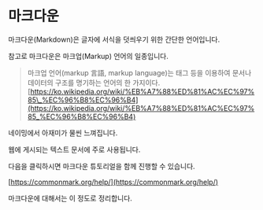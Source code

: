 # 마크다운

마크다운\(Markdown\)은 글자에 서식을 덧씌우기 위한 간단한 언어입니다.

참고로 마크다운은 마크업\(Markup\) 언어의 일종입니다.

> 마크업 언어\(markup 言語, markup language\)는 태그 등을 이용하여 문서나 데이터의 구조를 명기하는 언어의 한 가지이다. [https://ko.wikipedia.org/wiki/%EB%A7%88%ED%81%AC%EC%97%85\_%EC%96%B8%EC%96%B4](https://ko.wikipedia.org/wiki/%EB%A7%88%ED%81%AC%EC%97%85_%EC%96%B8%EC%96%B4)

네이밍에서 아재미가 물씬 느껴집니다.

웹에 게시되는 텍스트 문서에 주로 사용됩니다.

다음을 클릭하시면 마크다운 튜토리얼을 함께 진행할 수 있습니다.

[https://commonmark.org/help/](https://commonmark.org/help/)

마크다운에 대해서는 이 정도로 정리합니다.

